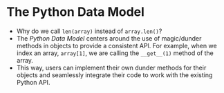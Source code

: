 # The Python Data Model

- Why do we call `len(array)` instead of `array.len()`?
- The *Python Data Model* centers around the use of magic/dunder methods in objects to provide a consistent API. For example, when we index an array, `array[1]`, we are calling the `__get__(1)` method of the array.
- This way, users can implement their own dunder methods for their objects and seamlessly integrate their code to work with the existing Python API.
